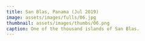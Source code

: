 ```yaml
---
title: San Blas, Panama (Jul 2019)
image: assets/images/fulls/06.jpg
thumbnail: assets/images/thumbs/06.png
caption: One of the thousand islands of San Blas.
---
```

